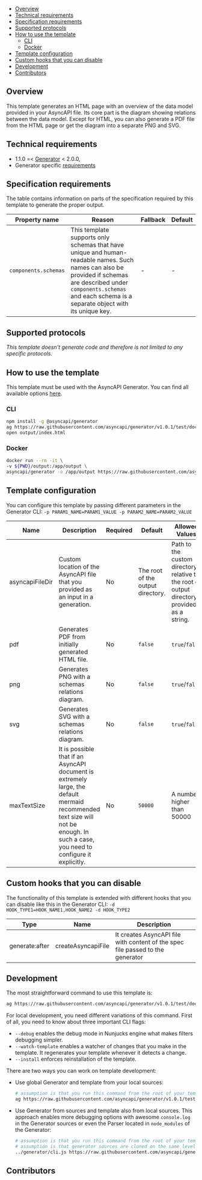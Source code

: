 <!--   
The good readme should be easy to navigate through, therefore remember to add `markdown-toc` to devDependencies of your template and generate a table of contents by using the following script `"gen-readme-toc": "markdown-toc -i README.md"`
-->

<!-- toc -->

- [Overview](#overview)
- [Technical requirements](#technical-requirements)
- [Specification requirements](#specification-requirements)
- [Supported protocols](#supported-protocols)
- [How to use the template](#how-to-use-the-template)
  * [CLI](#cli)
  * [Docker](#docker)
- [Template configuration](#template-configuration)
- [Custom hooks that you can disable](#custom-hooks-that-you-can-disable)
- [Development](#development)
- [Contributors](#contributors)

<!-- tocstop -->

## Overview

<!--  
The overview should explain in just a few sentences the template's purpose and its most essential features.
-->

This template generates an HTML page with an overview of the data model provided in your AsyncAPI file. Its core part is the diagram showing relations between the data model. Except for HTML, you can also generate a PDF file from the HTML page or get the diagram into a separate PNG and SVG.

## Technical requirements

<!--  
Specify what version of the Generator is your template compatible with. This information should match the information provided in the template configuration under the `generator` property.
-->

- 1.1.0 =< [Generator](https://github.com/asyncapi/generator/) < 2.0.0,
- Generator specific [requirements](https://github.com/asyncapi/generator/#requirements)

## Specification requirements

<!--  
The template might need some AsyncAPI properties that normally are optional. For example code generator might require some specific binding information for a given protocol. Even though you can provide defaults or fallbacks, you should describe in the readme what is the most optimal set of properties that the user should provide in the AsyncAPI file.
-->

The table contains information on parts of the specification required by this template to generate the proper output.

Property name | Reason | Fallback | Default
---|---|---|---
`components.schemas` | This template supports only schemas that have unique and human-readable names. Such names can also be provided if schemas are described under `components.schemas` and each schema is a separate object with its unique key. | - | -

## Supported protocols

<!--  
Specify what protocols is your code generator supporting. This information should match the information provided in the template configuration under the `supportedProtocols` property. Don't put this section in your readme if your template doesn't generate code.
-->

_This template doesn't generate code and therefore is not limited to any specific protocols._

## How to use the template

<!--  
Make sure it is easy to try out the template and check what it generates. Instructions for CLI and Docker should be easy to use; just copy/paste to the terminal. In other words, you should always make sure to have ready to use docker-compose set up so the user can quickly check how generated code behaves.
-->

This template must be used with the AsyncAPI Generator. You can find all available options [here](https://github.com/asyncapi/generator/).

### CLI

```bash
npm install -g @asyncapi/generator
ag https://raw.githubusercontent.com/asyncapi/generator/v1.0.1/test/docs/dummy.yml https://github.com/asyncapi/template-for-generator-templates -o output
open output/index.html
```

### Docker

```bash
docker run --rm -it \
-v ${PWD}/output:/app/output \
asyncapi/generator -o /app/output https://raw.githubusercontent.com/asyncapi/generator/v1.0.1/test/docs/dummy.yml https://github.com/asyncapi/template-for-generator-templates --force-write
```

## Template configuration

<!--  
This information should match the information provided in the template configuration under the `parameters` property.
-->

You can configure this template by passing different parameters in the Generator CLI: `-p PARAM1_NAME=PARAM1_VALUE -p PARAM2_NAME=PARAM2_VALUE`

Name | Description | Required | Default | Allowed Values | Example
---|---|---|---|---|---
asyncapiFileDir | Custom location of the AsyncAPI file that you provided as an input in a generation. | No | The root of the output directory. | Path to the custom directory relative to the root of output directory provided as a string. | `/custom/dir`
pdf | Generates PDF from initially generated HTML file. | No | `false` | `true`/`false` | `true`
png | Generates PNG with a schemas relations diagram. | No | `false` | `true`/`false` | `true`
svg | Generates SVG with a schemas relations diagram. | No | `false` | `true`/`false` | `true`
maxTextSize | It is possible that if an AsyncAPI document is extremely large, the default mermaid recommended text size will not be enough. In such a case, you need to configure it explicitly. | No | `50000` |  A number higher than 50000 | `70000`

## Custom hooks that you can disable

<!--  
Document hooks that users can disable and template will still work as expected. Remember that a specific hook can be disabled only if it has a name. In other words, make sure your hook functions are not anonymous.
-->

The functionality of this template is extended with different hooks that you can disable like this in the Generator CLI: `-d HOOK_TYPE1=HOOK_NAME1,HOOK_NAME2 -d HOOK_TYPE2`

Type | Name | Description
---|---|---
generate:after | createAsyncapiFile | It creates AsyncAPI file with content of the spec file passed to the generator

## Development

<!--  
This section will look the same everywhere, just make sure it references your template.
-->

The most straightforward command to use this template is:
```bash
ag https://raw.githubusercontent.com/asyncapi/generator/v1.0.1/test/docs/dummy.yml https://github.com/asyncapi/template-for-generator-templates -o output
```

For local development, you need different variations of this command. First of all, you need to know about three important CLI flags:
- `--debug` enables the debug mode in Nunjucks engine what makes filters debugging simpler. 
- `--watch-template` enables a watcher of changes that you make in the template. It regenerates your template whenever it detects a change.
- `--install` enforces reinstallation of the template.

There are two ways you can work on template development:
- Use global Generator and template from your local sources:
  ```bash
  # assumption is that you run this command from the root of your template
  ag https://raw.githubusercontent.com/asyncapi/generator/v1.0.1/test/docs/dummy.yml ./ -o output
  ```
- Use Generator from sources and template also from local sources. This approach enables more debugging options with awesome `console.log` in the Generator sources or even the Parser located in `node_modules` of the Generator:
  ```bash
  # assumption is that you run this command from the root of your template
  # assumption is that generator sources are cloned on the same level as the template
  ../generator/cli.js https://raw.githubusercontent.com/asyncapi/generator/v1.0.1/test/docs/dummy.yml ./ -o output
  ```

## Contributors

<!--  
Share who contributes to the project. Use [all-contributors](https://allcontributors.org/) specification with its Bot and CLI.
-->
